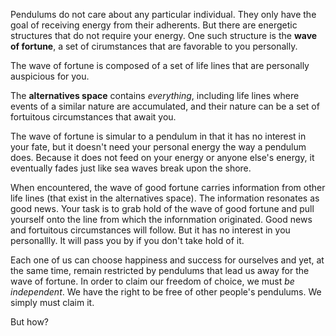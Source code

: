Pendulums do not care about any particular individual. They only have the goal of receiving energy from their adherents. But there are energetic structures that do not require your energy. One such structure is the **wave of fortune**, a set of cirumstances that are favorable to you personally.

The wave of fortune is composed of a set of life lines that are personally auspicious for you.

The **alternatives space** contains *everything*, including life lines where events of a similar nature are accumulated, and their nature can be a set of fortuitous circumstances that await you.

The wave of fortune is simular to a pendulum in that it has no interest in your fate, but it doesn't need your personal energy the way a pendulum does. Because it does not feed on your energy or anyone else's energy, it eventually fades just like sea waves break upon the shore.

When encountered, the wave of good fortune carries information from other life lines (that exist in the alternatives space). The information resonates as good news. Your task is to grab hold of the wave of good fortune and pull yourself onto the line from which the infornmation originated. Good news and fortuitous circumstances will follow. But it has no interest in you personallly. It will pass you by if you don't take hold of it.

Each one of us can choose happiness and success for ourselves and yet, at the same time, remain restricted by pendulums that lead us away for the wave of fortune. In order to claim our freedom of choice, we must *be independent*. We have the right to be free of other people's pendulums. We simply must claim it.

But how?

